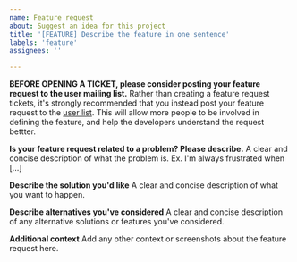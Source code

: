 ```yaml
---
name: Feature request
about: Suggest an idea for this project
title: '[FEATURE] Describe the feature in one sentence'
labels: 'feature'
assignees: ''

---
```


**BEFORE OPENING A TICKET, please consider posting your feature request to the user mailing list.**
Rather than creating a feature request tickets, it's strongly recommended that you instead post your feature request to the [user list](https://www.freelists.org/list/comixed). This will allow more people to be involved in defining the feature, and help the developers understand the request bettter.

**Is your feature request related to a problem? Please describe.**
A clear and concise description of what the problem is. Ex. I'm always frustrated when [...]

**Describe the solution you'd like**
A clear and concise description of what you want to happen.

**Describe alternatives you've considered**
A clear and concise description of any alternative solutions or features you've considered.

**Additional context**
Add any other context or screenshots about the feature request here.
